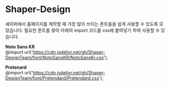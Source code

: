 # Shaper-Design

셰이퍼에서 홈페이지를 제작할 때 가장 많이 쓰이는 폰트들을 쉽게 사용할 수 있도록 모았습니다.
필요한 폰트를 찾아 아래의 import 코드를 css에 붙여넣기 하여 사용할 수 있습니다.

<b>Noto Sans KR</b><br>
@import url('https://cdn.jsdelivr.net/gh/Shaper-DesignTeam/font/NotoSansKR/NotoSansKr.css');


<b>Pretenard</b> <br>
@import url('https://cdn.jsdelivr.net/gh/Shaper-DesignTeam/font/Pretendard/Pretendard.css');
